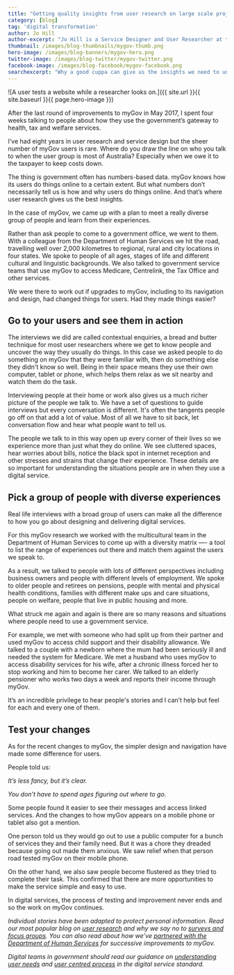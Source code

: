 ```yaml
---
title: "Getting quality insights from user research on large scale projects"
category: [blog]
tag: 'digital transformation'
author: Jo Hill
author-excerpt: "Jo Hill is a Service Designer and User Researcher at the DTA."
thumbnail: /images/blog-thumbnails/mygov-thumb.png
hero-image: /images/blog-banners/mygov-hero.png
twitter-image: /images/blog-twitter/mygov-twitter.png
facebook-image: /images/blog-facebook/mygov-facebook.png
searchexcerpt: "Why a good cuppa can give us the insights we need to understand how people experience government. In this blog, we look at user research on one of the federal government’s largest and busiest digital gateways, myGov."
---
```

![A user tests a website while a researcher looks on.]({{ site.url }}{{ site.baseurl }}{{ page.hero-image }})

After the last round of improvements to myGov in May 2017, I spent four weeks talking to people about how they use the government’s gateway to health, tax and welfare services.

I’ve had eight years in user research and service design but the sheer number of myGov users is rare. Where do you draw the line on who you talk to when the user group is most of Australia? Especially when we owe it to the taxpayer to keep costs down.

The thing is government often has numbers-based data. myGov knows how its users do things online to a certain extent. But what numbers don’t necessarily tell us is how and why users do things online. And that’s where user research gives us the best insights.

In the case of myGov, we came up with a plan to meet a really diverse group of people and learn from their experiences.

Rather than ask people to come to a government office, we went to them. With a colleague from the Department of Human Services we hit the road, travelling well over 2,000 kilometres to regional, rural and city locations in four states. We spoke to people of all ages, stages of life and different cultural and linguistic backgrounds. We also talked to government service teams  that use myGov to access Medicare, Centrelink, the Tax Office and other services.

We were there to work out if upgrades to myGov, including to its navigation and design, had changed things for users. Had they made things easier?

## Go to your users and see them in action

The interviews we did are called contextual enquiries, a bread and butter technique for most user researchers where we get to know people and uncover the way they usually do things. In this case we asked people to do something on myGov that they were familiar with, then do something else they didn't know so well. Being in their space means they use their own computer, tablet or phone, which helps them relax as we sit nearby and watch them do the task.

Interviewing people at their home or work also gives us a much richer picture of the people we talk to. We have a set of questions to guide interviews but every conversation is different. It's often the tangents people go off on that add a lot of value. Most of all we have to sit back, let conversation flow and hear what people want to tell us.

The people we talk to in this way open up every corner of their lives so we experience more than just what they do online. We see cluttered spaces, hear worries about bills, notice the black spot in internet reception and other stresses and strains that change their experience. These details are so important for understanding the situations people are in when they use a digital service.

## Pick a group of people with diverse experiences

Real life interviews with a broad group of users can make all the difference to how you go about designing and delivering digital services.

For this myGov research we worked with the multicultural team in the Department of Human Services to come up with a diversity matrix —- a tool to list the range of experiences out there and match them against the users we speak to.

As a result, we talked to people with lots of different perspectives including business owners and people with different levels of employment. We spoke to older people and retirees on pensions, people with mental and physical health conditions, families with different make ups and care situations, people on welfare, people that live in public housing and more.

What struck me again and again is there are so many reasons and situations where people need to use a government service.

For example, we met with someone who had split up from their partner and used myGov to access child support and their disability allowance. We talked to a couple with a newborn where the mum had been seriously ill and needed the system for Medicare. We met a husband who uses myGov to access disability services for his wife, after a chronic illness forced her to stop working and him to become her carer. We talked to an elderly pensioner who works two days a week and reports their income through myGov.

It’s an incredible privilege to hear people's stories and I can’t help but feel for each and every one of them.

## Test your changes

As for the recent changes to myGov, the simpler design and navigation have made some difference for users.

People told us:

_It’s less fancy, but it’s clear._

_You don’t have to spend ages figuring out where to go._

Some people found it easier to see their messages and access linked services. And the changes to how myGov appears on a mobile phone or tablet also got a mention.

One person told us they would go out to use a public computer for a bunch of services they and their family need. But it was a chore they dreaded because going out made them anxious. We saw relief when that person road tested myGov on their mobile phone.

On the other hand, we also saw people become flustered as they tried to complete their task. This confirmed that there are more opportunities to make the service simple and easy to use.  

In digital services, the process of testing and improvement never ends and so the work on myGov continues.

_Individual stories have been adapted to protect personal information. Read our most popular blog on [user research](https://www.dta.gov.au/blog/i-want-a-pony/) and why we say no to [surveys and focus groups](https://www.dta.gov.au/blog/surveys-and-focus-groups/). You can also read about how we’ve [partnered with the Department of Human Services](https://www.dta.gov.au/blog/parterning-to-deliver-better-government-services/) for successive improvements to myGov._

_Digital teams in government should read our guidance on [understanding user needs](https://www.dta.gov.au/standard/1-user-needs/) and [user centred process](https://www.dta.gov.au/standard/3-agile-and-user-centred/) in the digital service standard._
